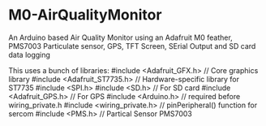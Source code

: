 # M0-AirQualityMonitor
An Arduino based Air Quality Monitor using an Adafruit M0 feather, PMS7003 Particulate sensor, GPS, TFT Screen, SErial Output and SD card data logging

This uses a bunch of libraries:
#include <Adafruit_GFX.h>    // Core graphics library
#include <Adafruit_ST7735.h> // Hardware-specific library for ST7735
#include <SPI.h>
#include <SD.h>              // For SD card
#include <Adafruit_GPS.h>    // For GPS
#include <Arduino.h>         // required before wiring_private.h
#include <wiring_private.h>  // pinPeripheral() function for sercom
#include <PMS.h>             // Partical Sensor PMS7003
